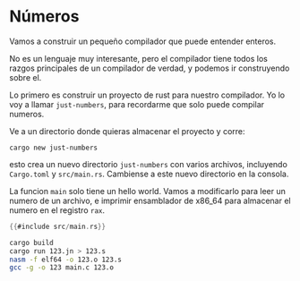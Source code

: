 # Números

Vamos a construir un pequeño compilador que puede entender enteros.

No es un lenguaje muy interesante, pero el compilador tiene todos los razgos
principales de un compilador de verdad, y podemos ir construyendo sobre el.

Lo primero es construir un proyecto de rust para nuestro compilador. Yo lo voy a llamar `just-numbers`, para recordarme que solo puede compilar numeros.

Ve a un directorio donde quieras almacenar el proyecto y corre:
```
cargo new just-numbers
```
esto crea un nuevo directorio `just-numbers` con varios archivos, incluyendo
`Cargo.toml` y `src/main.rs`. Cambiense a este nuevo directorio en la consola.

La funcion `main` solo tiene un hello world. Vamos a modificarlo para leer un
numero de un archivo, e imprimir ensamblador de x86_64 para almacenar el numero
en el registro `rax`.

```rust
{{#include src/main.rs}}
```

```bash
cargo build
cargo run 123.jn > 123.s
nasm -f elf64 -o 123.o 123.s
gcc -g -o 123 main.c 123.o
```
